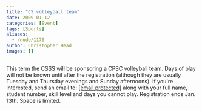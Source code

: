 ```yaml
---
title: "CS volleyball team"
date: 2009-01-12
categories: [Event]
tags: [Sports]
aliases:
  - /node/1176
author: Christopher Head
images: []
---
```


This term the CSSS will be sponsoring a CPSC volleyball team. Days of play will not be known until after the registration (although they are usually Tuesday and Thursday evenings and Sunday afternoons). If you're interested, send an email to: [\[email protected\]](/cdn-cgi/l/email-protection#087e787b487c606d6b7d6a6d266b69) along with your full name, student number, skill level and days you cannot play. Registration ends Jan. 13th. Space is limited.
